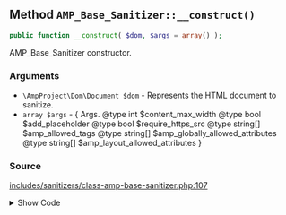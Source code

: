 ## Method `AMP_Base_Sanitizer::__construct()`

```php
public function __construct( $dom, $args = array() );
```

AMP_Base_Sanitizer constructor.

### Arguments

* `\AmpProject\Dom\Document $dom` - Represents the HTML document to sanitize.
* `array $args` - {      Args.      @type int $content_max_width      @type bool $add_placeholder      @type bool $require_https_src      @type string[] $amp_allowed_tags      @type string[] $amp_globally_allowed_attributes      @type string[] $amp_layout_allowed_attributes }

### Source

[includes/sanitizers/class-amp-base-sanitizer.php:107](https://github.com/ampproject/amp-wp/blob/develop/includes/sanitizers/class-amp-base-sanitizer.php#L107-L116)

<details>
<summary>Show Code</summary>

```php
public function __construct( $dom, $args = [] ) {
	$this->dom  = $dom;
	$this->args = array_merge( $this->DEFAULT_ARGS, $args );
	if ( ! empty( $this->args['use_document_element'] ) ) {
		$this->root_element = $this->dom->documentElement;
	} else {
		$this->root_element = $this->dom->body;
	}
}
```

</details>
